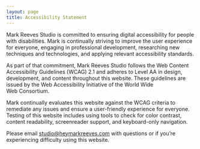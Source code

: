 ```yaml
---
layout: page
title: Accessibility Statement
---
```

Mark Reeves Studio is committed to ensuring digital accessibility for people with disabilities. Mark is continually striving to improve the user experience for everyone, engaging in professional development, researching new techniques and technologies, and applying relevant accessibility&nbsp;standards.

As part of that commitment, Mark Reeves Studio follows the Web Content Accessibility Guidelines (WCAG) 2.1 and adheres to Level AA in design, development, and content throughout this website. These guidelines are issued by the Web Accessibility Initiative of the World Wide Web&nbsp;Consortium.

Mark continually evaluates this website against the WCAG criteria to remediate any issues and ensure a user-friendly experience for everyone. Testing of this website includes using tools to check for color contrast, content readability, screenreader support, and keyboard-only&nbsp;navigation.

Please email <a href="mailto:studio@heymarkreeves.com">studio@heymarkreeves.com</a> with questions or if you&rsquo;re experiencing difficulty using this&nbsp;website.